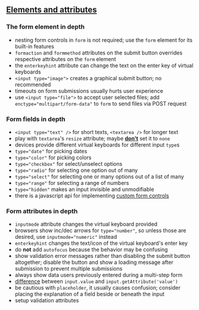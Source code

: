 ## [Elements and attributes](https://web.dev/learn/forms/form/)

### The form element in depth
  - nesting form controls in `form` is not required; use the `form` element for its built-in features
  - `formaction` and `formmethod` attributes on the submit button overrides respective attributes on the `form` element
  - the `enterkeyhint` attribute can change the text on the enter key of virtual keyboards
  - `<input type="image">` creates a graphical submit button; no recommended
  - timeouts on form submissions usually hurts user experience
  - use `<input type="file">` to accept user selected files; add `enctype="multipart/form-data"` to `form` to send files via POST request

### Form fields in depth
  - `<input type="text" />` for short texts, `<textarea />` for longer text
  - play with `textarea`'s `resize` attribute; maybe [**don't**](https://catalin.red/css-resize-none-is-bad-for-ux/) set it to `none`
  - devices provide different virtual keyboards for different input `type`s
  - `type="date"` for picking dates
  - `type="color"` for picking colors
  - `type="checkbox"` for select/unselect options
  - `type="radio"` for selecting one option out of many
  - `type="select"` for selecting one or many options out of a list of many
  - `type="range"` for selecting a range of numbers
  - `type="hidden"` makes an input invisible and unmodifiable
  - there is a javascript api for implementing [custom form controls](https://web.dev/more-capable-form-controls/#form-associated-custom-elements)

### Form attributes in depth
  - `inputmode` attribute changes the virtual keyboard provided
  - browsers show inc/dec arrows for `type="number"`, so unless those are desired, use `inputmode="numeric"` instead
  - `enterkeyhint` changes the text/icon of the virtual keyboard's enter key
  - do **not** add `autofocus` because the behavior may be confusing
  - show validation error messages rather than disabling the submit button altogether; disable the button and show a loading message after submission to prevent multiple submissions
  - always show data users previously entered during a multi-step form
  - [difference](https://stackoverflow.com/questions/6003819/what-is-the-difference-between-properties-and-attributes-in-html/6004028#6004028) between `input.value` and `input.getAttribute('value')`
  - be cautious with `placeholder`, it usually causes confusion; consider placing the explanation of a field beside or beneath the input
  - setup validation attributes
